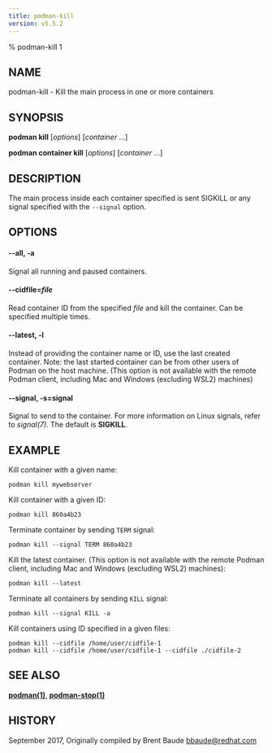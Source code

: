 ```yaml
---
title: podman-kill
version: v5.5.2
---
```


% podman-kill 1

## NAME
podman\-kill - Kill the main process in one or more containers

## SYNOPSIS
**podman kill** [*options*] [*container* ...]

**podman container kill** [*options*] [*container* ...]

## DESCRIPTION
The main process inside each container specified is sent SIGKILL or any signal specified with the `--signal` option.

## OPTIONS
#### **--all**, **-a**

Signal all running and paused containers.


[//]: # (BEGIN included file options/cidfile.read.md)
#### **--cidfile**=*file*

Read container ID from the specified *file* and kill the container.
Can be specified multiple times.

[//]: # (END   included file options/cidfile.read.md)


[//]: # (BEGIN included file options/latest.md)
#### **--latest**, **-l**

Instead of providing the container name or ID, use the last created container.
Note: the last started container can be from other users of Podman on the host machine.
(This option is not available with the remote Podman client, including Mac and Windows
(excluding WSL2) machines)

[//]: # (END   included file options/latest.md)


[//]: # (BEGIN included file options/signal.md)
#### **--signal**, **-s**=**signal**

Signal to send to the container. For more information on Linux signals, refer to *signal(7)*.
The default is **SIGKILL**.

[//]: # (END   included file options/signal.md)

## EXAMPLE

Kill container with a given name:
```
podman kill mywebserver
```

Kill container with a given ID:
```
podman kill 860a4b23
```

Terminate container by sending `TERM` signal:
```
podman kill --signal TERM 860a4b23
```

Kill the latest container. (This option is not available with the remote Podman client, including Mac and Windows
(excluding WSL2) machines):
```
podman kill --latest
```

Terminate all containers by sending `KILL` signal:
```
podman kill --signal KILL -a
```

Kill containers using ID specified in a given files:
```
podman kill --cidfile /home/user/cidfile-1
podman kill --cidfile /home/user/cidfile-1 --cidfile ./cidfile-2
```

## SEE ALSO
**[podman(1)](podman.1.md)**, **[podman-stop(1)](podman-stop.1.md)**

## HISTORY
September 2017, Originally compiled by Brent Baude <bbaude@redhat.com>

